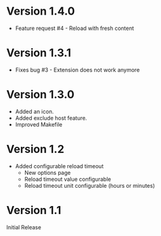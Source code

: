 # Version 1.4.0

* Feature request #4 - Reload with fresh content

# Version 1.3.1

* Fixes bug #3 - Extension does not work anymore

# Version 1.3.0

* Added an icon.
* Added exclude host feature.
* Improved Makefile

# Version 1.2

* Added configurable reload timeout
    * New options page
    * Reload timeout value configurable
    * Reload timeout unit configurable (hours or minutes)

# Version 1.1

Initial Release
